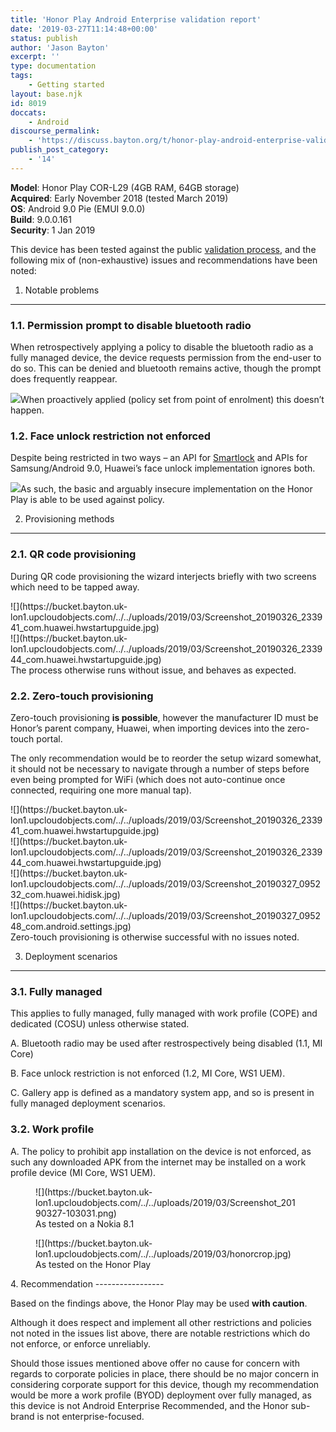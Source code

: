 ```yaml
---
title: 'Honor Play Android Enterprise validation report'
date: '2019-03-27T11:14:48+00:00'
status: publish
author: 'Jason Bayton'
excerpt: ''
type: documentation
tags: 
    - Getting started
layout: base.njk
id: 8019
doccats:
    - Android
discourse_permalink:
    - 'https://discuss.bayton.org/t/honor-play-android-enterprise-validation-report/281'
publish_post_category:
    - '14'
---
```

**Model**: Honor Play COR-L29 (4GB RAM, 64GB storage)  
**Acquired**: Early November 2018 (tested March 2019)  
**OS**: Android 9.0 Pie (EMUI 9.0.0)  
**Build**: 9.0.0.161   
**Security**: 1 Jan 2019

This device has been tested against the public [validation process](/docs/enterprise-mobility/android/android-enterprise-device-support/validation-process-and-information/), and the following mix of (non-exhaustive) issues and recommendations have been noted:

1. Notable problems
-------------------

### 1.1. Permission prompt to disable bluetooth radio

When retrospectively applying a policy to disable the bluetooth radio as a fully managed device, the device requests permission from the end-user to do so. This can be denied and bluetooth remains active, though the prompt does frequently reappear.

![](https://bucket.bayton.uk-lon1.upcloudobjects.com/../../uploads/2019/03/Screenshot_20190326_225851_com.android.settings-e1553678642392.jpg)When proactively applied (policy set from point of enrolment) this doesn’t happen.

### 1.2. Face unlock restriction not enforced

Despite being restricted in two ways – an API for [Smartlock](/docs/enterprise-mobility/android/what-is-android-smartlock-and-why-should-it-be-disabled/) and APIs for Samsung/Android 9.0, Huawei’s face unlock implementation ignores both.

![](https://bucket.bayton.uk-lon1.upcloudobjects.com/../../uploads/2019/03/image-3.png)As such, the basic and arguably insecure implementation on the Honor Play is able to be used against policy.

2. Provisioning methods
-----------------------

### 2.1. QR code provisioning

During QR code provisioning the wizard interjects briefly with two screens which need to be tapped away.

<div class="wp-block-columns has-2-columns"><div class="wp-block-column">![](https://bucket.bayton.uk-lon1.upcloudobjects.com/../../uploads/2019/03/Screenshot_20190326_233941_com.huawei.hwstartupguide.jpg)</div><div class="wp-block-column">![](https://bucket.bayton.uk-lon1.upcloudobjects.com/../../uploads/2019/03/Screenshot_20190326_233944_com.huawei.hwstartupguide.jpg)</div></div>The process otherwise runs without issue, and behaves as expected.

### 2.2. Zero-touch provisioning

Zero-touch provisioning **is possible**, however the manufacturer ID must be Honor’s parent company, Huawei, when importing devices into the zero-touch portal.

The only recommendation would be to reorder the setup wizard somewhat, it should not be necessary to navigate through a number of steps before even being prompted for WiFi (which does not auto-continue once connected, requiring one more manual tap).

<div class="wp-block-columns has-4-columns"><div class="wp-block-column">![](https://bucket.bayton.uk-lon1.upcloudobjects.com/../../uploads/2019/03/Screenshot_20190326_233941_com.huawei.hwstartupguide.jpg)</div><div class="wp-block-column">![](https://bucket.bayton.uk-lon1.upcloudobjects.com/../../uploads/2019/03/Screenshot_20190326_233944_com.huawei.hwstartupguide.jpg)</div><div class="wp-block-column">![](https://bucket.bayton.uk-lon1.upcloudobjects.com/../../uploads/2019/03/Screenshot_20190327_095232_com.huawei.hidisk.jpg)</div><div class="wp-block-column">![](https://bucket.bayton.uk-lon1.upcloudobjects.com/../../uploads/2019/03/Screenshot_20190327_095248_com.android.settings.jpg)</div></div>Zero-touch provisioning is otherwise successful with no issues noted.

3. Deployment scenarios
-----------------------

### 3.1. Fully managed

This applies to fully managed, fully managed with work profile (COPE) and dedicated (COSU) unless otherwise stated.

A. Bluetooth radio may be used after restrospectively being disabled (1.1, MI Core)

B. Face unlock restriction is not enforced (1.2, MI Core, WS1 UEM).

C. Gallery app is defined as a mandatory system app, and so is present in fully managed deployment scenarios.

### 3.2. Work profile

A. The policy to prohibit app installation on the device is not enforced, as such any downloaded APK from the internet may be installed on a work profile device (MI Core, WS1 UEM).

<div class="wp-block-columns has-2-columns"><div class="wp-block-column"><figure class="wp-block-image">![](https://bucket.bayton.uk-lon1.upcloudobjects.com/../../uploads/2019/03/Screenshot_20190327-103031.png)<figcaption>As tested on a Nokia 8.1</figcaption></figure></div><div class="wp-block-column"><figure class="wp-block-image">![](https://bucket.bayton.uk-lon1.upcloudobjects.com/../../uploads/2019/03/honorcrop.jpg)<figcaption>As tested on the Honor Play</figcaption></figure></div></div>4. Recommendation
-----------------

Based on the findings above, the Honor Play may be used **with caution**.

Although it does respect and implement all other restrictions and policies not noted in the issues list above, there are notable restrictions which do not enforce, or enforce unreliably.

Should those issues mentioned above offer no cause for concern with regards to corporate policies in place, there should be no major concern in considering corporate support for this device, though my recommendation would be more a work profile (BYOD) deployment over fully managed, as this device is not Android Enterprise Recommended, and the Honor sub-brand is not enterprise-focused.